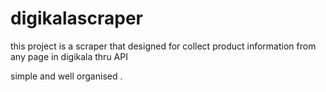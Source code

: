 # digikalascraper

this project is a scraper that designed for collect product information 
from any page in digikala thru API

simple and well organised .
